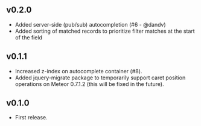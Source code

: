 ## v0.2.0
* Added server-side (pub/sub) autocompletion (#6 - @dandv)
* Added sorting of matched records to prioritize filter matches at the start of the field

## v0.1.1

* Increased z-index on autocomplete container (#8).
* Added jquery-migrate package to temporarily support caret position operations on Meteor 0.7.1.2 (this will be fixed in the future).

## v0.1.0

* First release.
